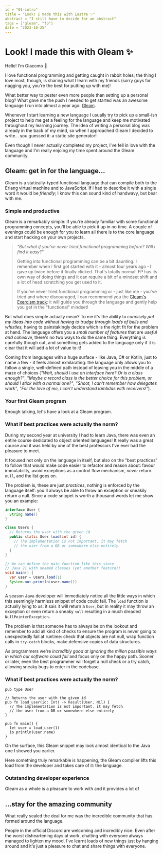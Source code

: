 ```yaml
---
id = "01-intro"
title = "Look! I made this with Lustre ✨"
abstract = "I still have to decide for an abstract"
tags = ["gleam", "fp"]
date = "2023-10-25"
---
```


# Look! I made this with Gleam ✨

Hello! I'm Giacomo 👋

I love functional programming and getting caught in rabbit holes; the thing I
love most, though, is sharing what I learn with my friends (sorry guys for
nagging you, you're the best for putting up with me)!

What better way to pester even more people than setting up a personal blog?
What gave me the push I needed to get started was an awesome language I run into
almost a year ago: [Gleam](https://gleam.run).

Whenever I start learning a new language I usually try to pick up a small-ish
project to help me get a feeling for the language and keep me motivated
throughout my learning journey.
The idea of writing a personal blog was already in the back of my mind, so when
I approached Gleam I decided to write... you guessed it: a static site
generator!

Even though I never actually completed my project, I've fell in love with the
language and I'm really enjoing my time spent around the Gleam community.

## Gleam: get in for the language...

Gleam is a statically-typed functional language that can compile both to the
Erlang virtual machine and to JavaScript.
If I had to describe it with a single word it would be _friendly_; I know this
can sound kind of handwavy, but bear with me.

### Simple and productive

Gleam is a remarkably simple: if you're already familiar with some
functional programming concepts, you'll be able to pick it up in no time.
A couple of evenings could be enough for you to learn all there is to the core
language and start hacking on your own projects.

> _"But what if you've never tried functional programming before?_
> _Will I find it easy?"_
>
> Getting into functional programming can be a bit daunting.
> I remember when I first got started with it - almost four years ago - I
> gave up twice before it finally clicked.
> That's totally normal! FP has its own way of doing things and it can require a
> bit of a mindset shift and a lot of head scratching you get used to it.
>
> If you've never tried functional programming or - just like me - you've tried
> and where discouraged, I can recommend you the
> [Gleam's Exercism track](https://exercism.org/tracks/gleam/concepts): it will
> guide you through the language and gently help you get in the "functional"
> mindset!

But what does simple actually mean? To me it's the ability to _concisely put my_
_ideas into code without having to trudge through loads of bells and whistles,_
having to painstakingly decide which is the right fit for the problem at
hand.
The language offers you a _small number of features_ that are _useful and cohesive,_
there's no two ways to do the same thing.
Everything is carefully though out, and something gets added to the
language only if it is clear that it will add a lot of value to it!

Coming from languages with a huge surface - like Java, C# or Kotlin, just to
name a few - it feels almost exhilarating: the language only allows you to
follow a single, well-defined path instead of leaving you in the middle of a
maze of choices
(_"Wait, should I use an interface here? Or is a class enough?"_,
_"Maybe a record class is the better choice for this problem, or should I stick with a normal one?"_,
_"Shoot, I can't remember how delegates work"_,
_"For the love of me, I can't understand lambdas with receivers!"_).

### Your first Gleam program

Enough talking, let's have a look at a Gleam program.

### What if best practices were actually the norm?

During my second year at university I had to learn Java, there was even an entire
course dedicated to object oriented languages! It really was a great course
and it was held by one of the best professors I've ever had the pleasure to meet.

It focused not only on the language in itself, but also on the "best practices"
to follow that would make code easier to refactor and reason about: favour
immutability, avoid exceptions as a control flow mechanism,
_never_ return `null`, and the list goes on.

The problem is, these are just _practices_, nothing is enforced by the language
itself: you'll always be able to throw an exception or sneakily return a null.
Since a code snippet is worth a thousand words let me show you an example:

```java
interface User {
  String name()
}

class Users {
  // Returns the user with the given id
  public static User load(int id) {
    // The implementation is not important, it may fetch
    // the user from a DB or somewhere else entirely
  }
}

// We can define the main function like this since
// Java 21 with unamed classes (yet another feature)!
void main() {
  var user = Users.load(1)
  System.out.println(user.name())
}
```

A season Java developer will immediately notice all the little ways in which
this seemingly harmless snippet of code could fail. The `load` function is
actually lying to us: it sais it will return a `User`, but in reality it may
throw an exception or even return a sneaky `null` resulting in a much dreaded
`NullPointerException`.

The problem is that someone has to always be on the lookout and remember to add
all kind of checks to ensure the program is never going to unexpectedly fail at
runtime: check that objects are not null, wrap function calls in `try-catch`
blocks, make defensive copies of data structures.

As programmers we're _incredibly good at ignoring the milion possible ways in_
_which our software could fail_ and focus only on the happy path. Sooner or
later, even the best programmer will forget a null check or a try catch,
allowing sneaky bugs to enter in the codebase.

### What if best practices were actually the norm?

```gleam
pub type User

// Returns the user with the given id
pub fn load_user(id: Int) -> Result(User, Nil) {
  // The implementation is not important, it may fetch
  // the user from a DB or somewhere else entirely
}

pub fn main() {
  let user = load_user(1)
  io.println(user.name)
}
```

On the surface, this Gleam snippet may look almost identical to the Java one I
showed you earlier.

Here something truly remarkable is happening, the Gleam compiler lifts this load
from the developer and takes care of it: the language.

### Outstanding developer experience

Gleam as a whole is a pleasure to work with and it provides a lot of 

## ...stay for the amazing community

What really sealed the deal for me was the incredible community that has formed
around the language.

People in the official Discord are welcoming and incredibly nice.
Even after the worst disheartening days at work, chatting with everyone always
managed to lighten my mood.
I've learnt loads of new things just by hanging around and it's just a pleasure
to chat and share things with everyone.
